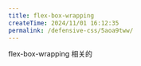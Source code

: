 ```yaml
---
title: flex-box-wrapping
createTime: 2024/11/01 16:12:35
permalink: /defensive-css/5aoa9tww/
---
```

flex-box-wrapping 相关的
